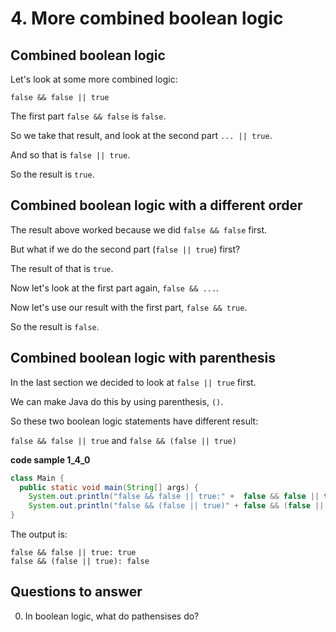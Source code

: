 # 4. More combined boolean logic

## Combined boolean logic

Let's look at some more combined logic:

`false && false || true`

The first part `false && false` is `false`. 

So we take that result, and look at the second part `... || true`.

And so that is `false || true`.

So the result is `true`.

## Combined boolean logic with a different order

The result above worked because we did `false && false` first.

But what if we do the second part (`false || true`) first? 

The result of that is `true`. 

Now let's look at the first part again, `false && ...`.

Now let's use our result with the first part, `false && true`.

So the result is `false`.

## Combined boolean logic with parenthesis

In the last section we decided to look at `false || true` first.

We can make Java do this by using parenthesis, `()`.

So these two boolean logic statements have different result: 

`false && false || true` and `false && (false || true)`

**code sample 1_4_0**
```java
class Main {
  public static void main(String[] args) {
    System.out.println("false && false || true:" +  false && false || true);
    System.out.println("false && (false || true)" + false && (false || true));
}
```

The output is:

```
false && false || true: true
false && (false || true): false
```

## Questions to answer ##

0. In boolean logic, what do pathensises do?
